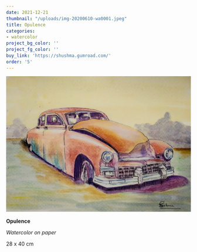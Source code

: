 ```yaml
---
date: 2021-12-21
thumbnail: "/uploads/img-20200610-wa0001.jpeg"
title: Opulence
categories:
- watercolor
project_bg_color: ''
project_fg_color: ''
buy_link: 'https://shushma.gumroad.com/'
order: '5'
---
```

![](/uploads/img-20200610-wa0001.jpeg)

**Opulence**

_Watercolor on paper_

28 x 40 cm